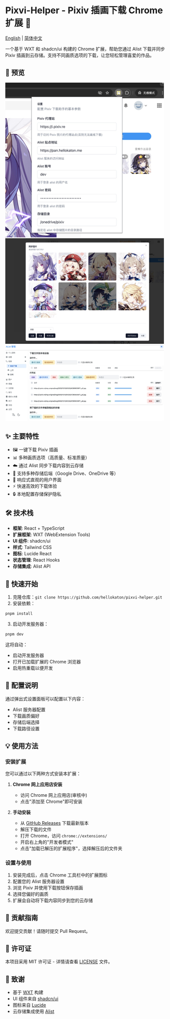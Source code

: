 # Pixvi-Helper - Pixiv 插画下载 Chrome 扩展 🎨

[English](README.md) | [简体中文](README_zh.md)

一个基于 WXT 和 shadcn/ui 构建的 Chrome 扩展，帮助您通过 Alist 下载并同步 Pixiv 插画到云存储。支持不同画质选项的下载，让您轻松管理喜爱的作品。

## 📸 预览

<img src="screenshots/Snipaste_1.jpg" width="500px" />
<img src="screenshots/Snipaste_2.jpg" width="500px" />
<img src="screenshots/Snipaste_3.jpg" width="500px" />

## ✨ 主要特性

- 🖼️ 一键下载 Pixiv 插画
- 📊 多种画质选项（高质量、标准质量）
- ☁️ 通过 Alist 同步下载内容到云存储
- 💾 支持多种存储后端（Google Drive、OneDrive 等）
- 🎯 响应式直观的用户界面
- ⚡ 快速高效的下载体验
- 🔒 本地配置存储保护隐私

## 🛠️ 技术栈

- **框架**: React + TypeScript
- **扩展框架**: WXT (WebExtension Tools)
- **UI 组件**: shadcn/ui
- **样式**: Tailwind CSS
- **图标**: Lucide React
- **状态管理**: React Hooks
- **存储集成**: Alist API

## 🚀 快速开始

1. 克隆仓库：`git clone https://github.com/hellokaton/pixvi-helper.git`
2. 安装依赖：

```bash
pnpm install
```

3. 启动开发服务器：

```bash
pnpm dev
```

这将自动：

- 启动开发服务器
- 打开已加载扩展的 Chrome 浏览器
- 启用热重载以便开发

## 🔧 配置说明

通过弹出式设置面板可以配置以下内容：

- Alist 服务器配置
- 下载画质偏好
- 存储后端选择
- 下载路径设置

## 💡 使用方法

### 安装扩展

您可以通过以下两种方式安装本扩展：

1. **Chrome 网上应用店安装**

   - 访问 Chrome 网上应用店(审核中)
   - 点击"添加至 Chrome"即可安装

2. **手动安装**
   - 从 [GitHub Releases](https://github.com/hellokaton/pixvi-helper/releases) 下载最新版本
   - 解压下载的文件
   - 打开 Chrome，访问 `chrome://extensions/`
   - 开启右上角的"开发者模式"
   - 点击"加载已解压的扩展程序"，选择解压后的文件夹

### 设置与使用

1. 安装完成后，点击 Chrome 工具栏中的扩展图标
2. 配置您的 Alist 服务器设置
3. 浏览 Pixiv 并使用下载按钮保存插画
4. 选择您偏好的画质
5. 扩展会自动将下载内容同步到您的云存储

## 🤝 贡献指南

欢迎提交贡献！请随时提交 Pull Request。

## 📝 许可证

本项目采用 MIT 许可证 - 详情请查看 [LICENSE](LICENSE) 文件。

## 🙏 致谢

- 基于 [WXT](https://wxt.dev) 构建
- UI 组件来自 [shadcn/ui](https://ui.shadcn.com)
- 图标来自 [Lucide](https://lucide.dev)
- 云存储集成使用 [Alist](https://alist.nn.ci)
